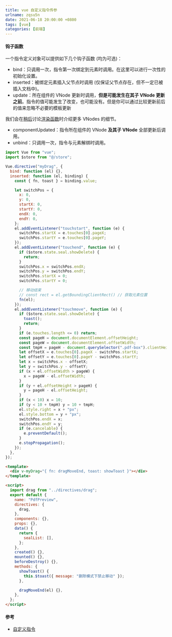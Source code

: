 ```yaml
---
title: vue 自定义指令传参
urlname: zqsu5n
date: 2021-06-18 20:00:00 +0800
tags: [vue]
categories: [前端]
---
```


#### 钩子函数

一个指令定义对象可以提供如下几个钩子函数 (均为可选)：

- bind：只调用一次，指令第一次绑定到元素时调用。在这里可以进行一次性的初始化设置。
- inserted：被绑定元素插入父节点时调用 (仅保证父节点存在，但不一定已被插入文档中)。
- update：所在组件的 VNode 更新时调用，**但是可能发生在其子 VNode 更新之前**。指令的值可能发生了改变，也可能没有。但是你可以通过比较更新前后的值来忽略不必要的模板更新

我们会在[稍后](https://cn.vuejs.org/v2/guide/render-function.html#%E8%99%9A%E6%8B%9F-DOM)讨论[渲染函数](https://cn.vuejs.org/v2/guide/render-function.html)时介绍更多 VNodes 的细节。

- componentUpdated：指令所在组件的 VNode **及其子 VNode** 全部更新后调用。
- unbind：只调用一次，指令与元素解绑时调用。

<!-- more -->

```javascript
import Vue from "vue";
import $store from "@/store";

Vue.directive("myDrag", {
  bind: function (el) {},
  inserted: function (el, binding) {
    const { fn, toast } = binding.value;

    let switchPos = {
      x: 0,
      y: 0,
      startX: 0,
      startY: 0,
      endX: 0,
      endY: 0,
    };
    el.addEventListener("touchstart", function (e) {
      switchPos.startX = e.touches[0].pageX;
      switchPos.startY = e.touches[0].pageY;
    });
    el.addEventListener("touchend", function (e) {
      if ($store.state.seal.showDelete) {
        return;
      }
      switchPos.x = switchPos.endX;
      switchPos.y = switchPos.endY;
      switchPos.startX = 0;
      switchPos.startY = 0;

      // 移动结束
      // const rect = el.getBoundingClientRect() // 获取元素位置
      fn(el);
    });
    el.addEventListener("touchmove", function (e) {
      if ($store.state.seal.showDelete) {
        toast();
        return;
      }
      if (e.touches.length <= 0) return;
      const pageH = document.documentElement.offsetHeight;
      const pageW = document.documentElement.offsetWidth;
      const tmpH = pageH - document.querySelector(".pdf-box").clientHeight;
      let offsetX = e.touches[0].pageX - switchPos.startX;
      let offsetY = e.touches[0].pageY - switchPos.startY;
      let x = switchPos.x - offsetX;
      let y = switchPos.y - offsetY;
      if (x + el.offsetWidth > pageW) {
        x = pageW - el.offsetWidth;
      }
      if (y + el.offsetHeight > pageH) {
        y = pageH - el.offsetHeight;
      }
      if (x < 10) x = 10;
      if (y < 10 + tmpH) y = 10 + tmpH;
      el.style.right = x + "px";
      el.style.bottom = y + "px";
      switchPos.endX = x;
      switchPos.endY = y;
      if (e.cancelable) {
        e.preventDefault();
      }
      e.stopPropagation();
    });
  },
});
```

```html
<template>
  <div v-myDrag="{ fn: dragMoveEnd, toast: showToast }"></div>
</template>

<script>
  import drag from "../directives/drag";
  export default {
    name: "PdfPreview",
    directives: {
      drag,
    },
    components: {},
    props: {},
    data() {
      return {
        sealList: [],
      };
    },
    created() {},
    mounted() {},
    beforeDestroy() {},
    methods: {
      showToast() {
        this.$toast({ message: "删除模式下禁止移动" });
      },

      dragMoveEnd(el) {},
    },
  };
</script>
```

#### 参考

- [自定义指令](https://cn.vuejs.org/v2/guide/custom-directive.html)
